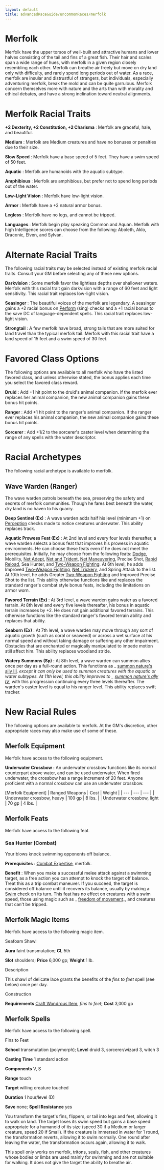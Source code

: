 ```yaml
---
layout: default
title: advancedRaceGuide/uncommonRaces/merfolk
---
```

# Merfolk

Merfolk have the upper torsos of well-built and attractive humans and lower halves consisting of the tail and fins of a great fish. Their hair and scales span a wide range of hues, with merfolk in a given region closely resembling each other. Merfolk can breathe air freely but move on dry land only with difficulty, and rarely spend long periods out of water. As a race, merfolk are insular and distrustful of strangers, but individuals, especially adventuring merfolk, break the mold and can be quite garrulous. Merfolk concern themselves more with nature and the arts than with morality and ethical debates, and have a strong inclination toward neutral alignments.

# Merfolk Racial Traits

**+2 Dexterity, +2 Constitution, +2 Charisma** : Merfolk are graceful, hale, and beautiful.

**Medium** : Merfolk are Medium creatures and have no bonuses or penalties due to their size.

**Slow Speed** : Merfolk have a base speed of 5 feet. They have a swim speed of 50 feet.

**Aquatic** : Merfolk are humanoids with the aquatic subtype.

**Amphibious** : Merfolk are amphibious, but prefer not to spend long periods out of the water.

**Low-Light Vision** : Merfolk have low-light vision.

**Armor** : Merfolk have a +2 natural armor bonus.

**Legless** : Merfolk have no legs, and cannot be tripped.

**Languages** : Merfolk begin play speaking Common and Aquan. Merfolk with high Intelligence scores can choose from the following: Aboleth, Aklo, Draconic, Elven, and Sylvan.

# Alternate Racial Traits

The following racial traits may be selected instead of existing merfolk racial traits. Consult your GM before selecting any of these new options.

**Darkvision** : Some merfolk favor the lightless depths over shallower waters. Merfolk with this racial trait gain darkvision with a range of 60 feet and light sensitivity. This racial trait replaces low-light vision.

**Seasinger** : The beautiful voices of the merfolk are legendary. A seasinger gains a +2 racial bonus on [Perform](skills/perform#_perform) (sing) checks and a +1 racial bonus to the save DC of language-dependent spells. This racial trait replaces low-light vision.

**Strongtail** : A few merfolk have broad, strong tails that are more suited for land travel than the typical merfolk tail. Merfolk with this racial trait have a land speed of 15 feet and a swim speed of 30 feet.

# Favored Class Options

The following options are available to all merfolk who have the listed favored class, and unless otherwise stated, the bonus applies each time you select the favored class reward.

**Druid** : Add +1 hit point to the druid's animal companion. If the merfolk ever replaces her animal companion, the new animal companion gains these bonus hit points.

**Ranger** : Add +1 hit point to the ranger's animal companion. If the ranger ever replaces his animal companion, the new animal companion gains these bonus hit points.

**Sorcerer** : Add +1/2 to the sorcerer's caster level when determining the range of any spells with the water descriptor.

# Racial Archetypes

The following racial archetype is available to merfolk.

## Wave Warden (Ranger)

The wave warden patrols beneath the sea, preserving the safety and secrets of merfolk communities. Though he fares best beneath the water, dry land is no haven to his quarry.

**Deep Sentinel (Ex)** : A wave warden adds half his level (minimum +1) on [Perception](skills/perception#_perception) checks made to notice creatures underwater. This ability replaces track.

**Aquatic Prowess Feat (Ex)** : At 2nd level and every four levels thereafter, a wave warden selects a bonus feat that improves his prowess in aquatic environments. He can choose these feats even if he does not meet the prerequisites. Initially, he may choose from the following feats: [Dodge](feats#_dodge), Mobility, [Net Adept](ultimateCombat/ultimateCombatFeats#_net-adept), [Net and Trident](ultimateCombat/ultimateCombatFeats#_net-and-trident), [Net Maneuvering](ultimateCombat/ultimateCombatFeats#_net-maneuvering), Precise Shot, [Rapid Reload](ultimateCombat/ultimateCombatFeats#_rapid-reload), Sea Hunter, and [Two-Weapon Fighting](feats#_two-weapon-fighting). At 6th level, he adds Improved [Two-Weapon Fighting](feats#_two-weapon-fighting), [Net Trickery](ultimateCombat/ultimateCombatFeats#_net-trickery), and Spring Attack to the list. At 10th level, he adds Greater [Two-Weapon Fighting](feats#_two-weapon-fighting) and Improved Precise Shot to the list. This ability otherwise functions like and replaces the standard ranger's combat style bonus feats, including the limitations on armor worn.

**Favored Terrain (Ex)** : At 3rd level, a wave warden gains water as a favored terrain. At 8th level and every five levels thereafter, his bonus in aquatic terrain increases by +2. He does not gain additional favored terrains. This otherwise functions like the standard ranger's favored terrain ability and replaces that ability.

**Seaborn (Ex)** : At 7th level, a wave warden may move through any sort of aquatic growth (such as coral or seaweed) or across a wet surface at his normal speed and without taking damage or suffering any other impairment. Obstacles that are enchanted or magically manipulated to impede motion still affect him. This ability replaces woodland stride.

**Watery Summons (Sp)** : At 8th level, a wave warden can summon allies once per day as a full-round action. This functions as _ [summon nature's ally III](spells/summonNatureSAlly#_summon-nature-s-ally-iii)_, except it can only be used to summon creatures with the aquatic or water subtypes. At 11th level, this ability improves to _ [summon nature's ally IV](spells/summonNatureSAlly#_summon-nature-s-ally-iv)_, with this progression continuing every three levels thereafter. The warden's caster level is equal to his ranger level. This ability replaces swift tracker.

# New Racial Rules

The following options are available to merfolk. At the GM's discretion, other appropriate races may also make use of some of these.

## Merfolk Equipment

Merfolk have access to the following equipment.

**Underwater Crossbow** : An underwater crossbow functions like its normal counterpart above water, and can be used underwater. When fired underwater, the crossbow has a range increment of 20 feet. Anyone proficient with a normal crossbow can use an underwater crossbow.

[Merfolk Equipment]
| Ranged Weapons | Cost | Weight |
| --- | --- | --- |
| Underwater crossbow, heavy | 100 gp | 8 lbs. |
| Underwater crossbow, light | 70 gp | 4 lbs. |

## Merfolk Feats

Merfolk have access to the following feat.

### Sea Hunter (Combat)

Your blows knock swimming opponents off balance.

**Prerequisites** : [Combat Expertise](feats#_combat-expertise), merfolk.

**Benefit** : When you make a successful melee attack against a swimming target, as a free action you can attempt to knock the target off balance. Treat this as a trip combat maneuver. If you succeed, the target is considered off balance until it recovers its balance, usually by making a [Swim](skills/swim#_swim) check on its turn. This feat has no effect on creatures with a swim speed, those using magic such as _ [freedom of movement](spells/freedomOfMovement#_freedom-of-movement)_, and creatures that can't be tripped.

## Merfolk Magic Items

Merfolk have access to the following magic item.

Seafoam Shawl

**Aura** faint transmutation; **CL** 5th

**Slot** shoulders; **Price** 6,000 gp; **Weight** 1 lb.

Description

This shawl of delicate lace grants the benefits of the _fins to feet_ spell (see below) once per day.

Construction

**Requirements** [Craft Wondrous Item](feats#_craft-wondrous-item), _fins to feet_; **Cost** 3,000 gp

## Merfolk Spells

Merfolk have access to the following spell.

Fins to Feet

**School** transmutation (polymorph); **Level** druid 3, sorcerer/wizard 3, witch 3

**Casting Time** 1 standard action

**Components** V, S

**Range** touch

**Target** willing creature touched

**Duration** 1 hour/level (D)

**Save** none; **Spell Resistance** yes

You transform the target's fins, flippers, or tail into legs and feet, allowing it to walk on land. The target loses its swim speed but gains a base speed appropriate for a humanoid of its size (speed 30 if a Medium or larger creature, speed 20 if Small). If the creature is immersed in water for 1 round, the transformation reverts, allowing it to swim normally. One round after leaving the water, the transformation occurs again, allowing it to walk.

This spell only works on merfolk, tritons, seals, fish, and other creatures whose bodies or limbs are used mainly for swimming and are not suitable for walking. It does not give the target the ability to breathe air.

